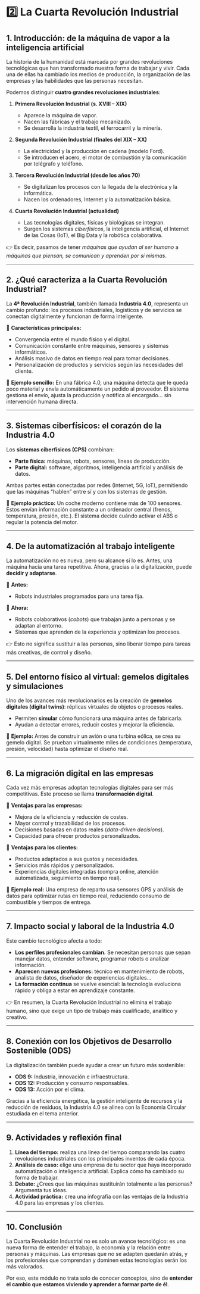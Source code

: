 # 2️⃣ La Cuarta Revolución Industrial

## 1. Introducción: de la máquina de vapor a la inteligencia artificial

La historia de la humanidad está marcada por grandes revoluciones tecnológicas que han transformado nuestra forma de trabajar y vivir.
Cada una de ellas ha cambiado los medios de producción, la organización de las empresas y las habilidades que las personas necesitan.

Podemos distinguir **cuatro grandes revoluciones industriales**:

1. **Primera Revolución Industrial (s. XVIII – XIX)**

      * Aparece la máquina de vapor.
      * Nacen las fábricas y el trabajo mecanizado.
      * Se desarrolla la industria textil, el ferrocarril y la minería.

2. **Segunda Revolución Industrial (finales del XIX – XX)**

      * La electricidad y la producción en cadena (modelo Ford).
      * Se introducen el acero, el motor de combustión y la comunicación por telégrafo y teléfono.

3. **Tercera Revolución Industrial (desde los años 70)**

      * Se digitalizan los procesos con la llegada de la electrónica y la informática.
      * Nacen los ordenadores, Internet y la automatización básica.

4. **Cuarta Revolución Industrial (actualidad)**

      * Las tecnologías digitales, físicas y biológicas se integran.
      * Surgen los sistemas *ciberfísicos*, la inteligencia artificial, el Internet de las Cosas (IoT), el Big Data y la robótica colaborativa.

👉 Es decir, pasamos de tener *máquinas que ayudan al ser humano* a *máquinas que piensan, se comunican y aprenden por sí mismas*.

---

## 2. ¿Qué caracteriza a la Cuarta Revolución Industrial?

La **4ª Revolución Industrial**, también llamada **Industria 4.0**, representa un cambio profundo: los procesos industriales, logísticos y de servicios se conectan digitalmente y funcionan de forma inteligente.

🔹 **Características principales:**

* Convergencia entre el mundo físico y el digital.
* Comunicación constante entre máquinas, sensores y sistemas informáticos.
* Análisis masivo de datos en tiempo real para tomar decisiones.
* Personalización de productos y servicios según las necesidades del cliente.

🔹 **Ejemplo sencillo:**
En una fábrica 4.0, una máquina detecta que le queda poco material y envía automáticamente un pedido al proveedor. El sistema gestiona el envío, ajusta la producción y notifica al encargado… sin intervención humana directa.

---

## 3. Sistemas ciberfísicos: el corazón de la Industria 4.0

Los **sistemas ciberfísicos (CPS)** combinan:

* **Parte física:** máquinas, robots, sensores, líneas de producción.
* **Parte digital:** software, algoritmos, inteligencia artificial y análisis de datos.

Ambas partes están conectadas por redes (Internet, 5G, IoT), permitiendo que las máquinas “hablen” entre sí y con los sistemas de gestión.

🔹 **Ejemplo práctico:**
Un coche moderno contiene más de 100 sensores. Estos envían información constante a un ordenador central (frenos, temperatura, presión, etc.). El sistema decide cuándo activar el ABS o regular la potencia del motor.

---

## 4. De la automatización al trabajo inteligente

La automatización no es nueva, pero su alcance sí lo es.
Antes, una máquina hacía una tarea repetitiva. Ahora, gracias a la digitalización, puede **decidir y adaptarse**.

🔹 **Antes:**

* Robots industriales programados para una tarea fija.

🔹 **Ahora:**

* Robots colaborativos (*cobots*) que trabajan junto a personas y se adaptan al entorno.
* Sistemas que aprenden de la experiencia y optimizan los procesos.

👉 Esto no significa sustituir a las personas, sino liberar tiempo para tareas más creativas, de control y diseño.

---

## 5. Del entorno físico al virtual: gemelos digitales y simulaciones

Uno de los avances más revolucionarios es la creación de **gemelos digitales (digital twins)**: réplicas virtuales de objetos o procesos reales.

* Permiten **simular** cómo funcionará una máquina antes de fabricarla.
* Ayudan a detectar errores, reducir costes y mejorar la eficiencia.

🔹 **Ejemplo:**
Antes de construir un avión o una turbina eólica, se crea su gemelo digital. Se prueban virtualmente miles de condiciones (temperatura, presión, velocidad) hasta optimizar el diseño real.

---

## 6. La migración digital en las empresas

Cada vez más empresas adoptan tecnologías digitales para ser más competitivas. Este proceso se llama **transformación digital**.

🔹 **Ventajas para las empresas:**

* Mejora de la eficiencia y reducción de costes.
* Mayor control y trazabilidad de los procesos.
* Decisiones basadas en datos reales (*data-driven decisions*).
* Capacidad para ofrecer productos personalizados.

🔹 **Ventajas para los clientes:**

* Productos adaptados a sus gustos y necesidades.
* Servicios más rápidos y personalizados.
* Experiencias digitales integradas (compra online, atención automatizada, seguimiento en tiempo real).

🔹 **Ejemplo real:**
Una empresa de reparto usa sensores GPS y análisis de datos para optimizar rutas en tiempo real, reduciendo consumo de combustible y tiempos de entrega.

---

## 7. Impacto social y laboral de la Industria 4.0

Este cambio tecnológico afecta a todo:

* **Los perfiles profesionales cambian.** Se necesitan personas que sepan manejar datos, entender software, programar robots o analizar información.
* **Aparecen nuevas profesiones:** técnico en mantenimiento de robots, analista de datos, diseñador de experiencias digitales…
* **La formación continua** se vuelve esencial: la tecnología evoluciona rápido y obliga a estar en aprendizaje constante.

👉 En resumen, la Cuarta Revolución Industrial no elimina el trabajo humano, sino que exige un tipo de trabajo más cualificado, analítico y creativo.

---

## 8. Conexión con los Objetivos de Desarrollo Sostenible (ODS)

La digitalización también puede ayudar a crear un futuro más sostenible:

* **ODS 9:** Industria, innovación e infraestructura.
* **ODS 12:** Producción y consumo responsables.
* **ODS 13:** Acción por el clima.

Gracias a la eficiencia energética, la gestión inteligente de recursos y la reducción de residuos, la Industria 4.0 se alinea con la Economía Circular estudiada en el tema anterior.

---

## 9. Actividades y reflexión final

1. **Línea del tiempo:** realiza una línea del tiempo comparando las cuatro revoluciones industriales con los principales inventos de cada época.
2. **Análisis de caso:** elige una empresa de tu sector que haya incorporado automatización o inteligencia artificial. Explica cómo ha cambiado su forma de trabajar.
3. **Debate:** ¿Crees que las máquinas sustituirán totalmente a las personas? Argumenta tus ideas.
4. **Actividad práctica:** crea una infografía con las ventajas de la Industria 4.0 para las empresas y los clientes.

---

## 10. Conclusión

La Cuarta Revolución Industrial no es solo un avance tecnológico: es una nueva forma de entender el trabajo, la economía y la relación entre personas y máquinas.
Las empresas que no se adapten quedarán atrás, y los profesionales que comprendan y dominen estas tecnologías serán los más valorados.

Por eso, este módulo no trata solo de conocer conceptos, sino de **entender el cambio que estamos viviendo y aprender a formar parte de él**.